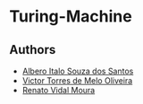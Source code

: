 # Turing-Machine
## Authors
- [Albero Italo Souza dos Santos](https://github.com/PlayerGhost)
- [Victor Torres de Melo Oliveira](https://github.com/VictorTmelo)
- [Renato Vidal Moura](https://github.com/Renato0402)
